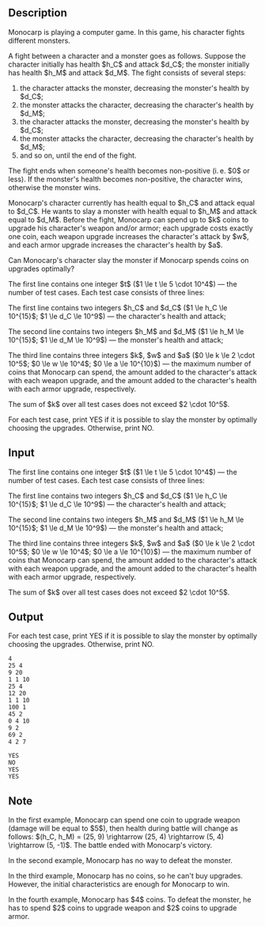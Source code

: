 ## Description

<div><p>Monocarp is playing a computer game. In this game, his character fights different monsters.</p><p>A fight between a character and a monster goes as follows. Suppose the character initially has health $h_C$ and attack $d_C$; the monster initially has health $h_M$ and attack $d_M$. The fight consists of several steps:</p><ol> <li> the character attacks the monster, decreasing the monster's health by $d_C$; </li><li> the monster attacks the character, decreasing the character's health by $d_M$; </li><li> the character attacks the monster, decreasing the monster's health by $d_C$; </li><li> the monster attacks the character, decreasing the character's health by $d_M$; </li><li> and so on, until the end of the fight. </li></ol><p>The fight ends when someone's health becomes non-positive (i. e. $0$ or less). If the monster's health becomes non-positive, the character wins, otherwise the monster wins.</p><p>Monocarp's character currently has health equal to $h_C$ and attack equal to $d_C$. He wants to slay a monster with health equal to $h_M$ and attack equal to $d_M$. Before the fight, Monocarp can spend up to $k$ coins to upgrade his character's weapon and/or armor; each upgrade costs exactly one coin, each weapon upgrade increases the character's attack by $w$, and each armor upgrade increases the character's health by $a$.</p><p>Can Monocarp's character slay the monster if Monocarp spends coins on upgrades optimally?</p></div><div class="input-specification"><p>The first line contains one integer $t$ ($1 \le t \le 5 \cdot 10^4$) — the number of test cases. Each test case consists of three lines:</p><p>The first line contains two integers $h_C$ and $d_C$ ($1 \le h_C \le 10^{15}$; $1 \le d_C \le 10^9$) — the character's health and attack;</p><p>The second line contains two integers $h_M$ and $d_M$ ($1 \le h_M \le 10^{15}$; $1 \le d_M \le 10^9$) — the monster's health and attack;</p><p>The third line contains three integers $k$, $w$ and $a$ ($0 \le k \le 2 \cdot 10^5$; $0 \le w \le 10^4$; $0 \le a \le 10^{10}$) — the maximum number of coins that Monocarp can spend, the amount added to the character's attack with each weapon upgrade, and the amount added to the character's health with each armor upgrade, respectively.</p><p>The sum of $k$ over all test cases does not exceed $2 \cdot 10^5$.</p></div><div class="output-specification"><p>For each test case, print <span class="tex-font-style-tt">YES</span> if it is possible to slay the monster by optimally choosing the upgrades. Otherwise, print <span class="tex-font-style-tt">NO</span>.</p></div>

## Input

<p>The first line contains one integer $t$ ($1 \le t \le 5 \cdot 10^4$) — the number of test cases. Each test case consists of three lines:</p><p>The first line contains two integers $h_C$ and $d_C$ ($1 \le h_C \le 10^{15}$; $1 \le d_C \le 10^9$) — the character's health and attack;</p><p>The second line contains two integers $h_M$ and $d_M$ ($1 \le h_M \le 10^{15}$; $1 \le d_M \le 10^9$) — the monster's health and attack;</p><p>The third line contains three integers $k$, $w$ and $a$ ($0 \le k \le 2 \cdot 10^5$; $0 \le w \le 10^4$; $0 \le a \le 10^{10}$) — the maximum number of coins that Monocarp can spend, the amount added to the character's attack with each weapon upgrade, and the amount added to the character's health with each armor upgrade, respectively.</p><p>The sum of $k$ over all test cases does not exceed $2 \cdot 10^5$.</p>

## Output

<p>For each test case, print <span class="tex-font-style-tt">YES</span> if it is possible to slay the monster by optimally choosing the upgrades. Otherwise, print <span class="tex-font-style-tt">NO</span>.</p>





```input1
4
25 4
9 20
1 1 10
25 4
12 20
1 1 10
100 1
45 2
0 4 10
9 2
69 2
4 2 7
```




```output1
YES
NO
YES
YES
```



## Note

<p>In the first example, Monocarp can spend one coin to upgrade weapon (damage will be equal to $5$), then health during battle will change as follows: $(h_C, h_M) = (25, 9) \rightarrow (25, 4) \rightarrow (5, 4) \rightarrow (5, -1)$. The battle ended with Monocarp's victory.</p><p>In the second example, Monocarp has no way to defeat the monster.</p><p>In the third example, Monocarp has no coins, so he can't buy upgrades. However, the initial characteristics are enough for Monocarp to win.</p><p>In the fourth example, Monocarp has $4$ coins. To defeat the monster, he has to spend $2$ coins to upgrade weapon and $2$ coins to upgrade armor.</p>
